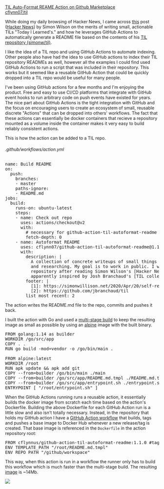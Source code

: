 [TIL Auto-Format REAME Action on Github Marketplace][4]  
[cflynn07/til][5]  

While doing my daily browsing of Hacker News, I came across [this][1] post
([Hacker News][2]) by Simon Wilson on the merits of writing small, actionable
TILs "Today I Learned's." and how he leverages GitHub Actions to automatically
generate a README file based on the contents of his [TIL
repository (simonw/til)][3].

I like the idea of a TIL repo and using GitHub Actions to automate indexing.
Other people also have had the idea to use GitHub actions to index their TIL
repository READMEs as well, however all the examples I could find used GitHub
Actions to run a script that was included in their repository. This works but
it seemed like a reusable GitHub Action that could be quickly dropped into a
TIL repo would be useful for many people.

I've been using GitHub actions for a few months and I'm enjoying the product.
Free and easy to use CI/CD platforms that integrate with GitHub event hooks to
run arbitrary code on push events have existed for years. The nice part about
GitHub Actions is the tight integration with GitHub and the focus on
encouraging users to create an ecosystem of small, reusable discrete "Actions"
that can be dropped into others' workflows. The fact that these actions can
essentially be docker containers that recieve a repository mounted as a volume
inside the container makes it very easy to build reliably consistent actions.

This is how the action can be added to a TIL repo.

###### .github/workflows/action.yml
<pre class="prettyprint linenums">
name: Build README
on:
  push:
    branches:
    - master
    paths-ignore:
    - README.md
jobs:
  build:
    runs-on: ubuntu-latest
    steps:
    - name: Check out repo
      uses: actions/checkout@v2
      with:
        # necessary for github-action-til-autoformat-readme
        fetch-depth: 0
    - name: Autoformat README
      uses: cflynn07/github-action-til-autoformat-readme@1.1.0
      with:
        description: |
          A collection of concrete writeups of small things I learn daily while working
          and researching. My goal is to work in public. I was inspired to start this
          repository after reading Simon Wilson's [Hacker News post][1], and he was
          apparently inspired by Josh Branchaud's [TIL collection][2].
        footer: |
          [1]: https://simonwillison.net/2020/Apr/20/self-rewriting-readme/
          [2]: https://github.com/jbranchaud/til
        list_most_recent: 2
</pre>

The action writes the README.md file to the repo, commits and pushes it back.

I built the action with Go and used a [multi-stage build][6] to keep the
resulting image as small as possible by using an [alpine][8] image with the
built binary.

<pre class="prettyprint linenums">
FROM golang:1.14 as builder
WORKDIR /go/src/app
COPY . .
RUN go build -mod=vendor -o /go/bin/main .

FROM alpine:latest
WORKDIR /root
RUN apk update && apk add git
COPY --from=builder /go/bin/main ./main 
COPY --from=builder /go/src/app/README.md.tmpl ./README.md.tmpl
COPY --from=builder /go/src/app/entrypoint.sh ./entrypoint.sh
ENTRYPOINT [ "/root/entrypoint.sh" ]
</pre>

When the GitHub Actions running runs a reusable action, it essentially builds
the docker image from scratch each time based on the action's Dockerfile.
Building the above Dockerfile for each GitHub Action run is a little slow and
also isn't totally necessary. Instead, in the repository that holds my GitHub
action I have a [GitHub Action workflow][7] that builds, tags and pushes a base
image to Docker Hub whenever a new release/tag is created. That base image is
referenced in the `Dockerfile` in the action repository root:
<pre class="prettyprint">
FROM cflynnus/github-action-til-autoformat-readme:1.1.0 #tagged base image
ENV TEMPLATE_PATH "/root/README.md.tmpl"
ENV REPO_PATH "/github/workspace"
</pre>

This way, when this action is run in a workflow the runner only has to build
this workflow which is much faster than the multi-stage build. The resulting
[image][9] is ~14Mb.

<img src="/static/images/2020-04-26/Screen_Shot_2020-04-26_at_2.01.45_PM.png" />

[1]: https://simonwillison.net/2020/Apr/20/self-rewriting-readme/
[2]: https://news.ycombinator.com/item?id=22920437
[3]: https://github.com/simonw/til
[4]: https://github.com/marketplace/actions/til-auto-format-readme
[5]: https://github.com/cflynn07/til
[6]: https://docs.docker.com/develop/develop-images/multistage-build/
[7]: https://github.com/cflynn07/github-action-til-autoformat-readme/blob/master/.github/workflows/tag_test_push.yml
[8]: https://hub.docker.com/_/alpine
[9]: https://hub.docker.com/layers/cflynnus/github-action-til-autoformat-readme/1.1.0/images/sha256-42570a0bcdf96ab66ff555c267bd9129d660b186762976cad6c27be76fbf7323?context=repo
